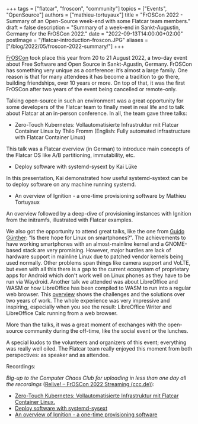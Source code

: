 +++
tags = ["flatcar", "froscon", "community"]
topics = ["Events", "OpenSource"]
authors = ["mathieu-tortuyaux"]
title = "FrOSCon 2022 - Summary of an Open-Source week-end with some Flatcar team members."
draft = false
description = "Summary of a week-end in Sankt-Augustin, Germany for the FrOSCon 2022."
date = "2022-09-13T14:00:00+02:00"
postImage = "/flatcar-introduction-froscon.JPG"
aliases = ["/blog/2022/05/froscon-2022-summary/"]
+++

[FrOSCon][froscon] took place this year from 20 to 21 August 2022, a two-day event about Free Software and Open Source in Sankt-Agustin, Germany. 
FrOSCon has something very unique as a conference: it’s almost a large family. One reason is that for many attendees it has become a tradition to go there, building friendships, over 10 years or more.  On top of that, it was the first FrOSCon after two years of the event being cancelled or remote-only. 

Talking open-source in such an environment was a great opportunity for some developers of the Flatcar team to finally meet in real life and to talk about Flatcar at an in-person conference. In all, the team gave three talks: 

* Zero-Touch Kubernetes: Vollautomatisierte Infrastruktur mit Flatcar Container Linux by Thilo Fromm (English: Fully automated infrastructure with Flatcar Container Linux)

This talk was a Flatcar overview (in German) to introduce main concepts of the Flatcar OS like A/B partitioning, immutability, etc. 

* Deploy software with systemd-sysext by Kai Lüke

In this presentation, Kai demonstrated how useful systemd-systext can be to deploy software on any machine running systemd.

* An overview of Ignition - a one-time provisioning software by Mathieu Tortuyaux

An overview followed by a deep-dive of provisioning instances with Ignition from the initramfs, illustrated with Flatcar examples.

We also got the opportunity to attend great talks, like the one from [Guido Günther][linux-smartphones]: “Is there hope for Linux on smartphones?”. The achievements to have working smartphones with an almost-mainline kernel and a GNOME-based stack are very promising. However, major hurdles are lack of hardware support in mainline Linux due to patched vendor kernels being used normally. Other problems span things like camera support and VoLTE, but even with all this there is a gap to the current ecosystem of proprietary apps for Android which don't work well on Linux phones as they have to be run via Waydroid. 
Another talk we attended was about LibreOffice and WASM or how LibreOffice has been compiled to WASM to run into a regular web browser. This [overview][lowa] shows the challenges and the solutions over two years of work. The whole experience was very impressive and inspiring, especially when you see the result: LibreOffice Writer and LibreOffice Calc running from a web browser. 

More than the talks, it was a great moment of exchanges with the open-source community during the off-time, like the social event or the lunches. 

A special kudos to the volunteers and organizers of this event; everything was really well oiled. The Flatcar team really enjoyed this moment from both perspectives: as speaker and as attendee.

Recordings:

_Big-up to the Computer Chaos Club for uploading in less than one day all the recordings_ ([Relive! – FrOSCon 2022 Streaming (ccc.de)][recordings]):

* [Zero-Touch Kubernetes: Vollautomatisierte Infrastruktur mit Flatcar Container Linux.][flatcar-introduction]
* [Deploy software with systemd-sysext][systemd-sysext]
* [An overview of Ignition - a one-time provisioning software][ignition]

 [flatcar-introduction]: https://media.ccc.de/v/froscon2022-2774-zero-touch_kubernetes_vollautomatisierte_infrastruktur_mit_flatcar_container_linux
 [froscon]: https://www.froscon.org/
 [ignition]: https://media.ccc.de/v/froscon2022-2776-an_overview_of_ignition_-_a_one-time_provisioning_software
 [linux-smartphones]: https://programm.froscon.org/2022/events/2797.html
 [lowa]: https://programm.froscon.org/2022/events/2796.html
 [recordings]: https://media.ccc.de/c/froscon2022
 [systemd-sysext]: https://media.ccc.de/v/froscon2022-2775-deploy_software_with_systemd-sysext
